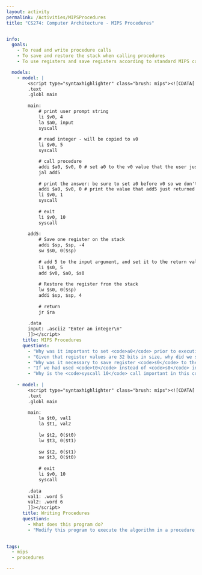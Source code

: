 ```yaml
---
layout: activity
permalink: /Activities/MIPSProcedures
title: "CS274: Computer Architecture - MIPS Procedures"


info:
  goals:
    - To read and write procedure calls
    - To save and restore the stack when calling procedures
    - To use registers and save registers according to standard MIPS calling conventions

  models: 
    - model: |
        <script type="syntaxhighlighter" class="brush: mips"><![CDATA[        
        .text
        .globl main
         
        main:
            # print user prompt string
            li $v0, 4
            la $a0, input
            syscall    
            
            # read integer - will be copied to v0
            li $v0, 5
            syscall

            # call procedure
            addi $a0, $v0, 0 # set a0 to the v0 value that the user just typed in
            jal add5
            
            # print the answer: be sure to set a0 before v0 so we don't lose it!
            addi $a0, $v0, 0 # print the value that add5 just returned as v0
            li $v0, 1
            syscall
            
            # exit
            li $v0, 10
            syscall  
            
        add5:
            # Save one register on the stack
            addi $sp, $sp, -4
            sw $s0, 0($sp)
            
            # add 5 to the input argument, and set it to the return value
            li $s0, 5
            add $v0, $a0, $s0
            
            # Restore the register from the stack
            lw $s0, 0($sp)
            addi $sp, $sp, 4
            
            # return
            jr $ra
            
        .data
        input: .asciiz "Enter an integer\n"        
        ]]></script>
      title: MIPS Procedures
      questions:
        - "Why was it important to set <code>a0</code> prior to executing <code>syscall 1</code> above?"
        - "Given that register values are 32 bits in size, why did we subtract 4 from the stack pointer prior to saving register <code>s0</code>, and add 4 back to it when restoring the register from memory?"
        - "Why was it necessary to save register <code>s0</code> to the stack in the <code>add5</code> function?"
        - "If we had used <code>t0</code> instead of <code>s0</code> in <code>add5</code>, would we have had to save it to the stack?  What is the significance of this?"
        - "Why is the <code>syscall 10</code> call important in this code?  What would happen if it was not present?"
        
    - model: |
        <script type="syntaxhighlighter" class="brush: mips"><![CDATA[        
        .text
        .globl main
         
        main:
            la $t0, val1
            la $t1, val2
            
            lw $t2, 0($t0)
            lw $t3, 0($t1)
            
            sw $t2, 0($t1)
            sw $t3, 0($t0)
            
            # exit
            li $v0, 10
            syscall  
            
        .data
        val1: .word 5
        val2: .word 6
        ]]></script>
      title: Writing Procedures
      questions:
        - What does this program do?
        - "Modify this program to execute the algorithm in a procedure, using the argument registers to correspond to the two memory addresses to be swapped.  Call the procedure from <code>main</code>."
        

tags:
  - mips
  - procedures

---
```


